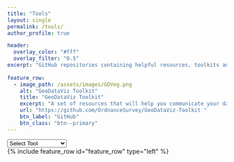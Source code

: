 ```yaml
---
title: "Tools"
layout: single
permalink: /tools/
author_profile: true

header:
  overlay_color: "#fff"
  overlay_filter: "0.5"
excerpt: "GitHub repositories containing helpful resources, toolkits and native mobile SDKs."
  
feature_row:
  - image_path: /assets/images/GDVeg.png
    alt: "GeoDataViz Toolkit"
    title: "GeoDataViz Toolkit"
    excerpt: "A set of resources that will help you communicate your data effectively through the design of compelling visuals."
    url: "https://github.com/OrdnanceSurvey/GeoDataViz-Toolkit " 
    btn_label: "GitHub" 
    btn_class: "btn--primary" 
---
```


<select id="select-anchor" onChange="window.location.hash=this.value">
		<option value="">Select Tool</option>
	 	<option value="fr_1">GeoDataViz Toolkit</option>
</select>
	
	
<div id="fr_1"></div>{% include feature_row id="feature_row" type="left" %}


